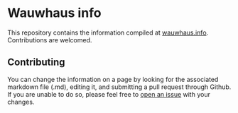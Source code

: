 # Wauwhaus info

This repository contains the information compiled at [wauwhaus.info](https://wauwhaus.info). Contributions are welcomed.

## Contributing

You can change the information on a page by looking for the associated markdown file (.md), editing it, and submitting a pull request through Github. If you are unable to do so, please feel free to [open an issue](https://github.com/Robin-Bakker/wauwhaus-info/issues/new/choose) with your changes.